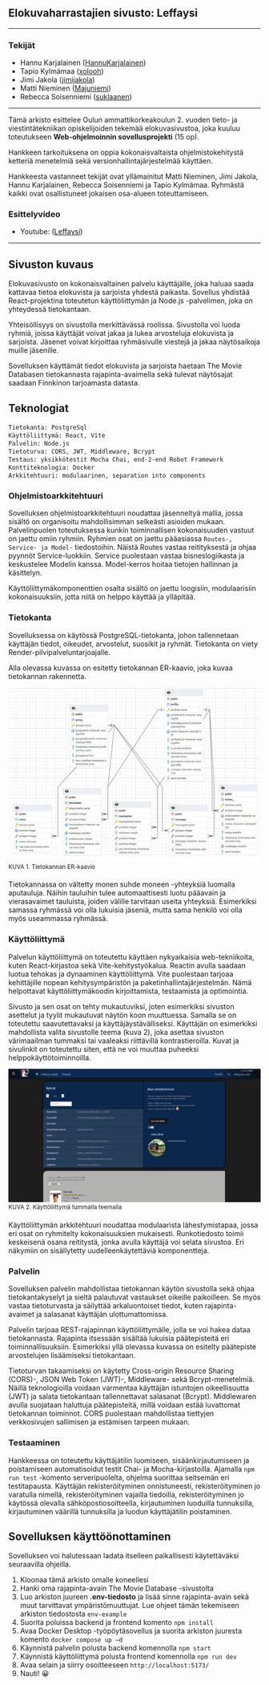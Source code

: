 
## Elokuvaharrastajien sivusto: Leffaysi
---------------------------------

### Tekijät

- Hannu Karjalainen ([HannuKarjalainen](https://github.com/HannuKarjalainen))
- Tapio Kylmämaa ([xolooh](https://github.com/xolooh))
- Jimi Jakola ([jimijakola](https://github.com/jimijakola))
- Matti Nieminen ([Majuniemi](https://github.com/Majuniemi))
- Rebecca Soisenniemi ([suklaanen](https://github.com/suklaanen))

---------------------------------

Tämä arkisto esittelee Oulun ammattikorkeakoulun 2. vuoden tieto- ja viestintätekniikan opiskelijoiden tekemää elokuvasivustoa, joka kuuluu toteutukseen **Web-ohjelmoinnin sovellusprojekti** (15 op). 

Hankkeen tarkoituksena on oppia kokonaisvaltaista ohjelmistokehitystä ketteriä menetelmiä sekä versionhallintajärjestelmää käyttäen. 

Hankkeesta vastanneet tekijät ovat yllämainitut Matti Nieminen, Jimi Jakola, Hannu Karjalainen, Rebecca Soisenniemi ja Tapio Kylmämaa. Ryhmästä kaikki ovat osallistuneet jokaisen osa-alueen toteuttamiseen.

### Esittelyvideo

- Youtube: ([Leffaysi](https://www.youtube.com/watch?v=4ZlEyXCdmbE))

---------------------------------

## Sivuston kuvaus

Elokuvasivusto on kokonaisvaltainen palvelu käyttäjälle, joka haluaa saada kattavaa tietoa elokuvista ja sarjoista yhdestä paikasta. Sovellus yhdistää React-projektina toteutetun käyttöliittymän ja Node.js -palvelimen, joka on yhteydessä tietokantaan.

Yhteisöllisyys on sivustolla merkittävässä roolissa. Sivustolla voi luoda ryhmiä, joissa käyttäjät voivat jakaa ja lukea arvosteluja elokuvista ja sarjoista. Jäsenet voivat kirjoittaa ryhmäsivulle viestejä ja jakaa näytösaikoja muille jäsenille. 

Sovelluksen käyttämät tiedot elokuvista ja sarjoista haetaan The Movie Databasen tietokannasta rajapinta-avaimella sekä tulevat näytösajat saadaan Finnkinon tarjoamasta datasta.

## Teknologiat

  	Tietokanta: PostgreSql
	Käyttöliittymä: React, Vite
	Palvelin: Node.js
	Tietoturva: CORS, JWT, Middleware, Bcrypt
	Testaus: yksikkötestit Mocha Chai, end-2-end Robot Framework
    Konttiteknologia: Docker
    Arkkitehtuuri: modulaarinen, separation into components

### Ohjelmistoarkkitehtuuri

Sovelluksen ohjelmistoarkkitehtuuri noudattaa jäsenneltyä mallia, jossa sisältö on organisoitu mahdollisimman selkeästi asioiden mukaan. Palvelinpuolen toteutuksessa kunkin toiminnallisen kokonaisuuden vastuut on jaettu omiin ryhmiin. Ryhmien osat on jaettu pääasiassa ```Routes-, Service- ja Model-``` tiedostoihin. Näistä Routes vastaa reitityksestä ja ohjaa pyynnöt Service-luokkiin. Service puolestaan vastaa bisneslogiikasta ja keskustelee Modelin kanssa. Model-kerros hoitaa tietojen hallinnan ja käsittelyn. 

Käyttöliittymäkomponenttien osalta sisältö on jaettu loogisiin, modulaarisiin kokonaisuuksiin, jotta niitä on helppo käyttää ja ylläpitää. 


### Tietokanta
Sovelluksessa on käytössä PostgreSQL-tietokanta, johon tallennetaan käyttäjän tiedot, oikeudet, arvostelut, suosikit ja ryhmät. Tietokanta on viety Render-pilvipalveluntarjoajalle. 

Alla olevassa kuvassa on esitetty tietokannan ER-kaavio, joka kuvaa tietokannan rakennetta. 

![Kaavio tietokannan rakenteesta. Tietokanta koostuu tauluista group_, profile_, event_, favoritelist_, memberlist_, message_ ja review_. ](image-1.png)
<sup>KUVA 1. Tietokannan ER-kaavio</sup>

Tietokannassa on vältetty monen suhde moneen -yhteyksiä luomalla aputauluja. Näihin tauluihin tulee automaattisesti luotu pääavain ja vierasavaimet tauluista, joiden välille tarvitaan useita yhteyksiä. Esimerkiksi samassa ryhmässä voi olla lukuisia jäseniä, mutta sama henkilö voi olla myös useammassa ryhmässä.

### Käyttöliittymä
Palvelun käyttöliittymä on toteutettu käyttäen nykyaikaisia web-tekniikoita, kuten React-kirjastoa sekä Vite-kehitystyökalua. Reactin avulla saadaan luotua tehokas ja dynaaminen käyttöliittymä. Vite puolestaan tarjoaa kehittäjille nopean kehitysympäristön ja paketinhallintajärjestelmän. Nämä helpottavat käyttöliittymäkoodin kirjoittamista, testaamista ja optimointia. 

Sivusto ja sen osat on tehty mukautuviksi, joten esimerkiksi sivuston asettelut ja tyylit mukautuvat näytön koon muuttuessa. Samalla se on toteutettu saavutettavaksi ja käyttäjäystävälliseksi. Käyttäjän on esimerkiksi mahdollista valita sivustolle teema (kuva 2), joka asettaa sivuston värimaailman tummaksi tai vaaleaksi riittävillä kontrastieroilla. Kuvat ja sivulinkit on toteutettu siten, että ne voi muuttaa puheeksi helppokäyttötoiminnoilla. 

![Käyttöliittymä tummalla teemalla](image.png)
<sup>KUVA 2. Käyttöliittymä tummalla teemalla</sup>

Käyttöliittymän arkkitehtuuri noudattaa modulaarista lähestymistapaa, jossa eri osat on ryhmitelty kokonaisuuksien mukaisesti. Runkotiedosto toimii keskeisenä osana reititystä, jonka avulla käyttäjä voi selata sivustoa. Eri näkymiin on sisällytetty uudelleenkäytettäviä komponentteja.

### Palvelin
Sovelluksen palvelin mahdollistaa tietokannan käytön sivustolla sekä ohjaa tietokantakyselyt ja sieltä palautuvat vastaukset oikeille paikoilleen. Se myös vastaa tietoturvasta ja säilyttää arkaluontoiset tiedot, kuten rajapinta-avaimet ja salasanat käyttäjän ulottumattomissa. 

Palvelin tarjoaa REST-rajapinnan käyttöliittymälle, jolla se voi hakea dataa tietokannasta. Rajapinta itsessään sisältää lukuisia päätepisteitä eri toiminnallisuuksiin. Esimerkiksi yllä olevassa kuvassa on esitelty päätepiste arvostelujen lisäämiseksi tietokantaan.

Tietoturvan takaamiseksi on käytetty Cross-origin Resource Sharing (CORS)-, JSON Web Token (JWT)-, Middleware- sekä Bcrypt-menetelmiä. Näillä teknologioilla voidaan varmentaa käyttäjän istuntojen oikeellisuutta (JWT) ja salata tietokantaan tallennettavat salasanat (Bcrypt). Middlewaren avulla suojataan haluttuja päätepisteitä, millä voidaan estää luvattomat tietokannan toiminnot. CORS puolestaan mahdollistaa tiettyjen verkkosivujen sallimisen ja estämisen tarpeen mukaan. 

### Testaaminen 

Hankkeessa on toteutettu käyttäjätilin luomiseen, sisäänkirjautumiseen ja poistamiseen automatisoidut testit Chai- ja Mocha-kirjastoilla. Ajamalla ```npm run test``` -komento serveripuolelta, ohjelma suorittaa seitsemän eri testitapausta. Käyttäjän rekisteröityminen onnistuneesti, rekisteröityminen jo varatulla nimellä, rekisteröityminen vajailla tiedoilla, rekisteröityminen jo käytössä olevalla sähköpostiosoitteella, kirjautuminen luoduilla tunnuksilla, kirjautuminen väärillä tunnuksilla ja luodun käyttäjätilin poistaminen. 

## Sovelluksen käyttöönottaminen

Sovelluksen voi halutessaan ladata itselleen paikallisesti käytettäväksi seuraavilla ohjeilla. 

1.	Kloonaa tämä arkisto omalle koneellesi
2.	Hanki oma rajapinta-avain The Movie Database -sivustolta
3.	Luo arkiston juureen **.env-tiedosto** ja lisää sinne rajapinta-avain sekä muut tarvittavat ympäristömuuttujat. Lue ohjeet tämän tekemiseen arkiston tiedostosta
```env-example```
4.	Suorita poluissa backend ja frontend komento
```npm install```
5.	Avaa Docker Desktop -työpöytäsovellus ja suorita arkiston juuresta komento
```docker compose up –d```
6.	Käynnistä palvelin polusta backend komennolla
```npm start```
7.	Käynnistä käyttöliittymä polusta frontend komennolla
```npm run dev```
8.	Avaa selain ja siirry osoitteeseen 
```http://localhost:5173/```
9.	Nauti! 😀 